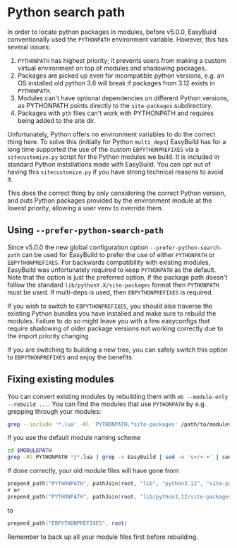 # Python search path

In order to locate python packages in modules, before v5.0.0, EasyBuild conventionally used the `PYTHONPATH` environment variable. However, this has several issues:

1. `PYTHONPATH` has highest priority; it prevents users from making a custom virtual environment on top of modules and shadowing packages.
2. Packages are picked up even for incompatible python versions, e.g. an OS installed old python 3.6 will break if packages from 3.12 exists in `PYTHONPATH`.
3. Modules can't have optional dependencies on different Python versions, as PYTHONPATH points directly to the `site-packages` subdirectory.
4. Packages with `pth` files can't work with PYTHONPATH and requires being added to the site dir.

Unfortunately, Python offers no environment variables to do the correct thing here.
To solve this (initially for Python `multi_deps`) EasyBuild has for a long time supported the use of the custom `EBPYTHONPREFIXES` via a `sitecustomize.py` script for the Python modules we build. 
It is included in standard Python installations made with EasyBuild. You can opt out of having this `sitecustomize.py` if you have strong technical reasons to avoid it.

This does the correct thing by only considering the correct Python version, and puts Python packages provided by the environment module at the lowest priority, allowing a user venv to override them.

## Using `--prefer-python-search-path` 

Since v5.0.0 the new global configuration option `--prefer-python-search-path` can be used for EasyBuild to prefer the use of either `PYTHONPATH` or `EBPYTHONPREFIXES`.
For backwards compatibility with existing modules, EasyBuild was unfortunately required to keep `PYTHONPATH` as the default.
Note that the option is just the preferred option, if the package path doesn't follow the standard `lib/pythonY.X/site-packages` format then `PYTHONPATH` must be used. If multi-deps is used, then `EBPYTHONPREFIXES` is required.

If you wish to switch to `EBPYTHONPREFIXES`, you should also traverse the existing Python bundles you have installed and make sure to rebuild the modules.
Failure to do so might leave you with a few easyconfigs that require shadowing of older package versions not working correctly due to the import priority changing.

If you are switching to building a new tree, you can safely switch this option to `EBPYTHONPREFIXES` and enjoy the benefits.

## Fixing existing modules

You can convert existing modules by rebuilding them with `eb --module-only --rebuild ...`.
You can find the modules that use `PYTHONPATH` by e.g. grepping through your modules:

```bash
grep --include '*.lua' -Rl 'PYTHONPATH.*site-packages' /path/to/modules/all
```

If you use the default module naming scheme

```bash
cd $MODULEPATH
grep -Rl PYTHONPATH */*.lua | grep -v EasyBuild | sed -e 's+/+-+' | sed -e 's+lua$+eb+' | xargs eb --rebuild --module-only
```

If done correctly, your old module files will have gone from

```lua
prepend_path("PYTHONPATH", pathJoin(root, "lib", "python3.12", "site-packages"))
# or
prepend_path("PYTHONPATH", pathJoin(root, "lib/python3.12/site-packages"))
```

to

```lua
prepend_path("EBPYTHONPREFIXES", root)
```

Remember to back up all your module files first before rebuilding.
